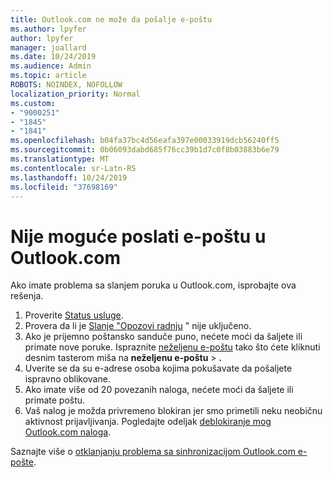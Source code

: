 ```yaml
---
title: Outlook.com ne može da pošalje e-poštu
ms.author: lpyfer
author: lpyfer
manager: joallard
ms.date: 10/24/2019
ms.audience: Admin
ms.topic: article
ROBOTS: NOINDEX, NOFOLLOW
localization_priority: Normal
ms.custom:
- "9000251"
- "1845"
- "1841"
ms.openlocfilehash: b04fa37bc4d56eafa397e00033919dcb56240ff5
ms.sourcegitcommit: 0b06093dabd685f76cc39b1d7c0f8b03883b6e79
ms.translationtype: MT
ms.contentlocale: sr-Latn-RS
ms.lasthandoff: 10/24/2019
ms.locfileid: "37698169"
---
```

# <a name="unable-to-send-email-in-outlookcom"></a>Nije moguće poslati e-poštu u Outlook.com

Ako imate problema sa slanjem poruka u Outlook.com, isprobajte ova rešenja.

1. Proverite [Status usluge](https://go.microsoft.com/fwlink/p/?linkid=837482). 
2. Provera da li je [Slanje "Opozovi radnju](https://outlook.live.com/mail/options/mail/messageContent/undoSend) " nije uključeno.
3. Ako je prijemno poštansko sanduče puno, nećete moći da šaljete ili primate nove poruke. Ispraznite [neželjenu e-poštu](https://outlook.live.com/mail/junkemail) tako što ćete kliknuti desnim tasterom miša na **neželjenu e-poštu** > **.**
4. Uverite se da su e-adrese osoba kojima pokušavate da pošaljete ispravno oblikovane.
5. Ako imate više od 20 povezanih naloga, nećete moći da šaljete ili primate poštu.
6. Vaš nalog je možda privremeno blokiran jer smo primetili neku neobičnu aktivnost prijavljivanja. Pogledajte odeljak [deblokiranje mog Outlook.com naloga](https://support.office.com/article/f4ad2701-d166-4d8b-8a6a-9af2a1f8a4c4).

Saznajte više o [otklanjanju problema sa sinhronizacijom Outlook.com e-pošte](https://support.office.com/article/d39e3341-8d79-4bf1-b3c7-ded602233642).